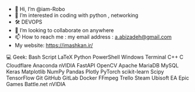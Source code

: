 - 👋 Hi, I’m @iam-Robo
- 👀 I’m interested in coding with python , networking
- 🛠️ DEVOPS
- 💞️ I’m looking to collaborate on anywhere
- 📫 How to reach me : my email address : a.abizadeh@gmail.com
- My website: https://imashkan.ir/

<!---
iam-Robo/iam-Robo is a ✨ special ✨ repository because its `README.md` (this file) appears on your GitHub profile.
You can click the Preview link to take a look at your changes.
--->
💻 Geek:
Bash Script LaTeX Python PowerShell Windows Terminal C++ C Cloudflare Anaconda nVIDIA FastAPI OpenCV Apache MariaDB MySQL Keras Matplotlib NumPy Pandas Plotly PyTorch scikit-learn Scipy TensorFlow Git GitHub GitLab Docker FFmpeg Trello Steam Ubisoft EA Epic Games Battle.net nVIDIA

